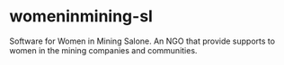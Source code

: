 # womeninmining-sl
Software for Women in Mining Salone. An NGO that provide supports to women in the mining companies and communities.
